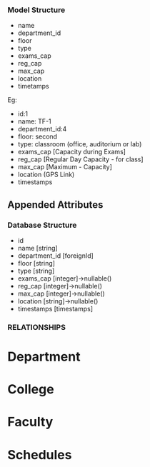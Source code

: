 ### Model Structure

- name
- department_id
- floor
- type 
- exams_cap
- reg_cap
- max_cap
- location
- timetamps

Eg:
- id:1
- name: TF-1
- department_id:4
- floor: second
- type: classroom (office, auditorium or lab)
- exams_cap [Capacity during Exams]
- reg_cap [Regular Day Capacity -  for class]
- max_cap [Maximum - Capacity]
- location (GPS Link)
- timestamps


## Appended Attributes
<!-- - name: Eg 2024-2025,Semester 1 -->

### Database Structure
- id
- name [string]
- department_id [foreignId]
- floor [string]
- type  [string]
- exams_cap [integer]->nullable()
- reg_cap [integer]->nullable()
- max_cap [integer]->nullable()
- location [string]->nullable()
- timestamps [timestamps]

### RELATIONSHIPS
# Department
<!-- ----------------------- -->
# College

# Faculty

# Schedules

